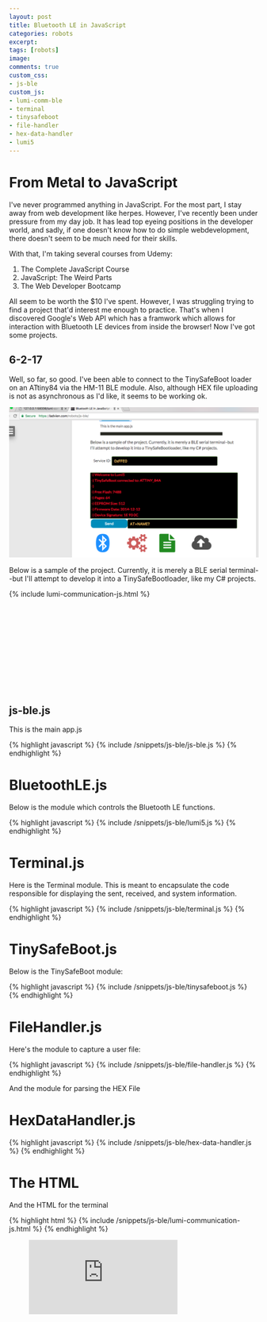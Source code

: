 ```yaml
---
layout: post
title: Bluetooth LE in JavaScript
categories: robots
excerpt:
tags: [robots]
image:
comments: true
custom_css: 
- js-ble
custom_js: 
- lumi-comm-ble
- terminal
- tinysafeboot
- file-handler
- hex-data-handler
- lumi5
---
```


# From Metal to JavaScript

I've never programmed anything in JavaScript.  For the most part, I stay away from web development like herpes.  However, I've recently been under pressure from my day job.  It has lead top eyeing positions in the developer world, and sadly, if one doesn't know how to do simple webdevelopment, there doesn't seem to be much need for their skills.

With that, I'm taking several courses from Udemy:

1. The Complete JavaScript Course
2. JavaScript: The Weird Parts
3. The Web Developer Bootcamp

All seem to be worth the $10 I've spent.  However, I was struggling trying to find a project that'd interest me enough to practice.  That's when I discovered Google's Web API which has a framwork which allows for interaction with Bluetooth LE devices from inside the browser!  Now I've got some projects.  

## 6-2-17
Well, so far, so good.  I've been able to connect to the TinySafeBoot loader on an ATtiny84 via the HM-11 BLE module.  Also, although HEX file uploading is not as asynchronous as I'd like, it seems to be working ok.

![](/../../images/lumi5_wip1.png)


Below is a sample of the project.  Currently, it is merely a BLE serial terminal--but I'll attempt to develop it into a TinySafeBootloader, like my C# projects.

{% include lumi-communication-js.html %}

<br>
<br>
<br>
<br>
<br>
<br>
<br>
<br>
<br>
<br>


## js-ble.js ## 

This is the main app.js

{% highlight javascript %}
    {% include /snippets/js-ble/js-ble.js %}
{% endhighlight %}


# BluetoothLE.js #
Below is the module which controls the Bluetooth LE functions.

{% highlight javascript %}
    {% include /snippets/js-ble/lumi5.js %}
{% endhighlight %}

# Terminal.js #

Here is the Terminal module.  This is meant to encapsulate the code responsible for displaying the sent, received, and system information.

{% highlight javascript %}
    {% include /snippets/js-ble/terminal.js %}
{% endhighlight %}

# TinySafeBoot.js #
Below is the TinySafeBoot module:

{% highlight javascript %}
    {% include /snippets/js-ble/tinysafeboot.js %}
{% endhighlight %}

# FileHandler.js #
Here's the module to capture a user file:

{% highlight javascript %}
    {% include /snippets/js-ble/file-handler.js %}
{% endhighlight %}

And the module for parsing the HEX File

# HexDataHandler.js #
{% highlight javascript %}
    {% include /snippets/js-ble/hex-data-handler.js %}
{% endhighlight %}


# The HTML #
And the HTML for the terminal


{% highlight html %}
    {% include /snippets/js-ble/lumi-communication-js.html %}
{% endhighlight %}





<figure><embed src="https://wakatime.com/share/@ladvien/a5ebcfd0-1f7f-400c-8c14-2e50a4ed2e90.svg"></embed></figure>

